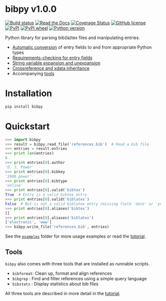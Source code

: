 # bibpy v1.0.0

[![Build status](https://travis-ci.org/MisanthropicBit/bibpy.svg?branch=master)](https://travis-ci.org/github/MisanthropicBit/bibpy)
[![Read the Docs](https://img.shields.io/readthedocs/bibpy)](https://readthedocs.org/projects/bibpy/)
[![Coverage Status](https://coveralls.io/repos/github/MisanthropicBit/bibpy/badge.svg?branch=master)](https://coveralls.io/github/MisanthropicBit/bibpy?branch=master)
[![GitHub license](https://img.shields.io/badge/license-MIT-blue.svg)](https://github.com/MisanthropicBit/bibpy/blob/master/LICENSE)
[![PyPI](https://img.shields.io/pypi/v/bibpy)](https://pypi.org/project/bibpy/)
[![PyPI wheel](https://img.shields.io/pypi/wheel/bibpy)](https://pypi.org/project/bibpy/)
[![Python version](https://img.shields.io/pypi/pyversions/bibpy.svg)](https://pypi.org/project/bibpy/)

Python library for parsing bib(la)tex files and manipulating entries.

* [Automatic conversion](https://github.com/MisanthropicBit/bibpy/tree/master/examples/field_conversion.py) of entry fields to and from appropriate Python types
* [Requirements-checking for entry fields](https://github.com/MisanthropicBit/bibpy/tree/master/examples/requirements_check.py)
* [String variable expansion and unexpansion](https://github.com/MisanthropicBit/bibpy/tree/master/examples/string_expansion.py)
* [Crossreference and xdata inheritance](https://github.com/MisanthropicBit/bibpy/tree/master/examples/crossref_expansion.py)
* Accompanying [tools](https://bibpy.readthedocs.io/en/latest/tutorial.html#bibpy-tools)

# Installation

```bash
pip install bibpy
```

<a name="quickstart"></a>
# Quickstart

```python
>>> import bibpy
>>> result = bibpy.read_file('references.bib')  # Read a bib file
>>> entries = result.entries
>>> print len(entries)
6
>>> print entries[0].author
'D. J. Power'
>>> print entries[0].bibkey
'2006_power'
>>> print entries[0].bibtype
'online'
>>> print entries[0].valid('bibtex')
True  # Entry is a valid bibtex entry
>>> print entries[0].valid('biblatex')
False  # But is not a valid biblatex entry (missing field 'date' or 'year')
>>> print entries[0].aliases('bibtex')
[]
>>> print entries[0].aliases('biblatex')
['electronic', 'www']
>>> bibpy.write_file('references.bib', entries)
```

See the [`examples`](https://github.com/MisanthropicBit/bibpy/tree/master/examples)
folder for more usage examples or read the
[tutorial](https://bibpy.readthedocs.io/en/latest/tutorial.html).

## Tools

`bibpy` also comes with three tools that are installed as runnable scripts.

* `bibformat`: Clean up, format and align references
* `bibgrep`  : Find and filter references using a simple query language
* `bibstats` : Display statistics about bib files

All three tools are described in more detail in the
[tutorial](https://bibpy.readthedocs.io/en/latest/tutorial.html#bibpy-tools).
